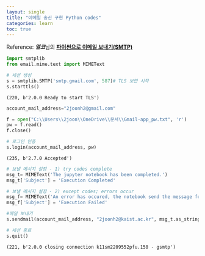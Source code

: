 ```yaml
---
layout: single
title: "이메일 송신 구현 Python codes"
categories: learn
toc: true
---
```


Reference: ***열코***님의 [**파이썬으로 이메일 보내기(SMTP)**](https://yeolco.tistory.com/93)


```python
import smtplib
from email.mime.text import MIMEText
```


```python
# 세션 생성
s = smtplib.SMTP('smtp.gmail.com', 587)# TLS 보안 시작
s.starttls()
```




    (220, b'2.0.0 Ready to start TLS')




```python
account_mail_address="2joonh2@gmail.com"

f = open("C:\\Users\\2joon\\OneDrive\\문서\\Gmail-app_pw.txt", 'r')
pw = f.read()
f.close()

# 로그인 인증
s.login(account_mail_address, pw)
```




    (235, b'2.7.0 Accepted')




```python
# 보낼 메시지 설정 - 1) try codes complete
msg_t= MIMEText('The jupyter notebook has been completed.')
msg_t['Subject'] = 'Execution Completed'
```


```python
# 보낼 메시지 설정 - 2) except codes; errors occur
msg_f= MIMEText('An error has occured, the notebook send the message for alert.')
msg_f['Subject'] = 'Execution Failed'
```


```python
#메일 보내기
s.sendmail(account_mail_address, "2joonh2@kaist.ac.kr", msg_t.as_string())

# 세션 종료
s.quit()
```




    (221, b'2.0.0 closing connection k11sm2209552pfu.150 - gsmtp')


